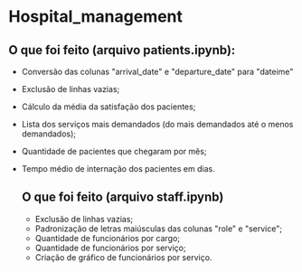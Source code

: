 # Hospital_management

## O que foi feito (arquivo patients.ipynb):
- Conversão das colunas "arrival_date" e "departure_date" para "dateime"
- Exclusão de linhas vazias;
- Cálculo da média da satisfação dos pacientes;
- Lista dos serviços mais demandados (do mais demandados até o menos demandados);
- Quantidade de pacientes que chegaram por mês;
- Tempo médio de internação dos pacientes em dias.

  ## O que foi feito (arquivo staff.ipynb)
  - Exclusão de linhas vazias;
  - Padronização de letras maiúsculas das colunas "role" e "service";
  - Quantidade de funcionários por cargo;
  - Quantidade de funcionários por serviço;
  - Criação de gráfico de funcionários por serviço.

